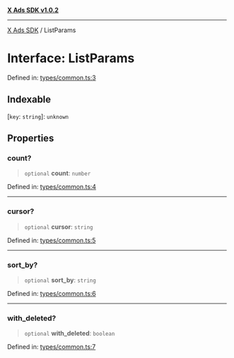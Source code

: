 [**X Ads SDK v1.0.2**](../README.md)

***

[X Ads SDK](../globals.md) / ListParams

# Interface: ListParams

Defined in: [types/common.ts:3](https://github.com/kage1020/x-ads-sdk/blob/main/src/types/common.ts#L3)

## Indexable

\[`key`: `string`\]: `unknown`

## Properties

### count?

> `optional` **count**: `number`

Defined in: [types/common.ts:4](https://github.com/kage1020/x-ads-sdk/blob/main/src/types/common.ts#L4)

***

### cursor?

> `optional` **cursor**: `string`

Defined in: [types/common.ts:5](https://github.com/kage1020/x-ads-sdk/blob/main/src/types/common.ts#L5)

***

### sort\_by?

> `optional` **sort\_by**: `string`

Defined in: [types/common.ts:6](https://github.com/kage1020/x-ads-sdk/blob/main/src/types/common.ts#L6)

***

### with\_deleted?

> `optional` **with\_deleted**: `boolean`

Defined in: [types/common.ts:7](https://github.com/kage1020/x-ads-sdk/blob/main/src/types/common.ts#L7)
